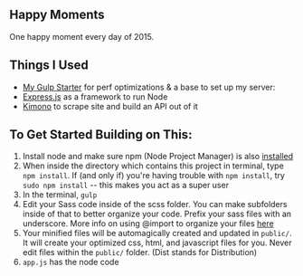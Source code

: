 Happy Moments
---

One happy moment every day of 2015.

## Things I Used

- [My Gulp Starter](http://github.com/una/gulp-starter-env) for perf optimizations & a base to set up my server:
- [Express.js](http://expressjs.com/) as a framework to run Node
- [Kimono](https://www.kimonolabs.com/) to scrape site and build an API out of it

## To Get Started Building on This:

1. Install node and make sure npm (Node Project Manager) is also [installed](http://blog.nodeknockout.com/post/65463770933/how-to-install-node-js-and-npm)
2. When inside the directory which contains this project in terminal, type `npm install`. If (and only if) you're having trouble with `npm install`, try `sudo npm install` -- this makes you act as a super user
3. In the terminal, `gulp`
4. Edit your Sass code inside of the scss folder. You can make subfolders inside of that to better organize your code. Prefix your sass files with an underscore. More info on using @import to organize your files [here](http://sass-guidelin.es/#main-file)
5. Your minified files will be automagically created and updated in `public/`. It will create your optimized css, html, and javascript files for you. Never edit files within the `public/` folder. (Dist stands for Distribution)
6. `app.js` has the node code